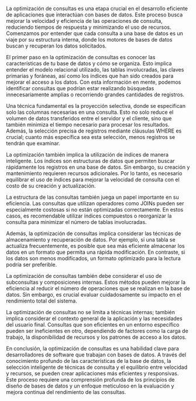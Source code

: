 La optimización de consultas es una etapa crucial en el desarrollo eficiente de aplicaciones que interactúan con bases de datos. Este proceso busca mejorar la velocidad y eficiencia de las operaciones de consulta, reduciendo tiempos de respuesta y minimizando el uso de recursos. Comenzamos por entender que cada consulta a una base de datos es un viaje por su estructura interna, donde los motores de bases de datos buscan y recuperan los datos solicitados.

El primer paso en la optimización de consultas es conocer las características de tu base de datos y cómo se organiza. Esto implica entender el modelo relacional utilizado, las tablas involucradas, las claves primarias y foráneas, así como los índices que han sido creados para mejorar el acceso a los datos. Con esta información en mente, podemos identificar consultas que podrían estar realizando búsquedas innecesariamente amplias o recorriendo grandes cantidades de registros.

Una técnica fundamental es la proyección selectiva, donde se especifican solo las columnas necesarias en una consulta. Esto no solo reduce el volumen de datos transferidos entre el servidor y el cliente, sino que también minimiza el tiempo necesario para procesar los resultados. Además, la selección precisa de registros mediante cláusulas WHERE es crucial; cuanto más específica sea esta selección, menos registros se tendrán que examinar.

La optimización también implica la utilización de índices de manera inteligente. Los índices son estructuras de datos que permiten buscar rápidamente los registros en una base de datos. Sin embargo, su creación y mantenimiento requieren recursos adicionales. Por lo tanto, es necesario equilibrar el uso de índices para mejorar la velocidad de consulta con el costo de su creación y actualización.

La estructura de las consultas también juega un papel importante en su eficiencia. Las consultas que utilizan operadores como JOINs pueden ser especialmente costosas si no están optimizadas correctamente. En estos casos, es recomendable utilizar índices compuestos o reorganizar la consulta para minimizar el número de tablas involucradas.

Además, la optimización de consultas implica considerar las técnicas de almacenamiento y recuperación de datos. Por ejemplo, si una tabla se actualiza frecuentemente, es posible que sea más eficiente almacenar los datos en un formato que permita una rápida modificación. En contraste, si los datos son menos modificados, un formato optimizado para la lectura podría ser preferible.

La optimización de consultas también debe considerar el uso de subconsultas y composiciones internas. Estos métodos pueden mejorar la eficiencia al reducir el número de operaciones que se realizan en la base de datos. Sin embargo, es crucial evaluar cuidadosamente su impacto en el rendimiento total del sistema.

La optimización de consultas no se limita a técnicas internas; también implica considerar el contexto general de la aplicación y las necesidades del usuario final. Consultas que son eficientes en un entorno específico pueden ser ineficientes en otro, dependiendo de factores como la carga de trabajo, la disponibilidad de recursos y los patrones de acceso a los datos.

En conclusión, la optimización de consultas es una habilidad clave para desarrolladores de software que trabajan con bases de datos. A través del conocimiento profundo de las características de la base de datos, la selección inteligente de técnicas de consulta y el equilibrio entre velocidad y recursos, se pueden crear aplicaciones más eficientes y responsivas. Este proceso requiere una comprensión profunda de los principios de diseño de bases de datos y un enfoque meticuloso en la evaluación y mejora continua del rendimiento de las consultas.
